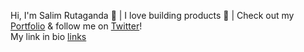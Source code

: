 Hi, I'm Salim Rutaganda 👋 | I love building products 🚀 | Check out my [Portfolio](https://salim.engineer) & follow me on [Twitter](https://twitter.com/salimnunez01)!  
My link in bio [links](https://links.salim.engineer)
